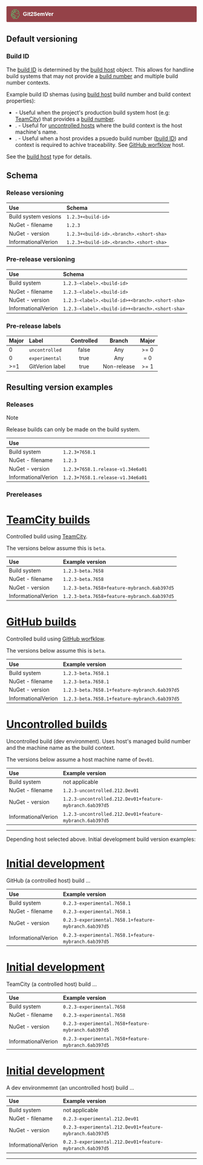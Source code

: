 ﻿---
uid: default-versioning
---
![](../Images/Git2SemVer_banner_840x70.png)

## Default versioning

### Build ID

The [build ID](xref:glossary#build-id) is determined by the [build host](xref:build-hosts) object.
This allows for handline build systems that may not provide a [build number](xref:glossary#build-number) and multiple build number contexts.

Example build ID shemas (using [build host](xref:build-hosts) build number and build context properties):

* <build number>  - Useful when the project's production build system host (e.g: [TeamCity](xref:teamcity)) that provides a [build number](xref:glossary#build-number).
* <build context>.<build number> - Useful for [uncontrolled hosts](xref:uncontrolled-host) where the build context is the host machine's name.
* <build number>.<build context> - Useful when a host provides a psuedo build number ([build ID](xref:glossary#build-id)) and context is required to achive traceability. See [GitHub worfklow](xref:github-workflows) host.

See the [build host](xref:build-hosts) type for details.

## Schema

### Release versioning

| Use                  | Schema                                           |
|:---                  |:---                                              |
| Build system vesions | `1.2.3+<build-id>`                               |
| NuGet - filename     | `1.2.3`                                          |
| NuGet - version      | `1.2.3+<build-id>.<branch>.<short-sha>`          |
| InformationalVerion  | `1.2.3+<build-id>.<branch>.<short-sha>`          |

### Pre-release versioning

| Use                  | Schema                                           |
|:---                  |:---                                              |
| Build system         | `1.2.3-<label>.<build-id>`                       |
| NuGet - filename     | `1.2.3-<label>.<build-id>`                       |
| NuGet - version      | `1.2.3-<label>.<build-id>+<branch>.<short-sha>`  |
| InformationalVerion  | `1.2.3-<label>.<build-id>+<branch>.<short-sha>`  |

### Pre-release labels

| Major | Label             | Controlled   | Branch  | Major  |
| :--   |:--                |:--:          |:-:               |:-:     |
| 0     | ``uncontrolled``  | false        | Any              | >= 0   |
| 0     | ``experimental``  | true         | Any              | = 0    |
| >=1   | GitVerion label   | true         | Non-release      | >= 1   |


## Resulting version examples

### Releases

> [!NOTE]
> Release builds can only be made on the build system.

| Use                  |                                    |
|:---                  |:---                                |
| Build system         | `1.2.3+7658.1`                     |
| NuGet - filename     | `1.2.3`                            |
| NuGet - version      | `1.2.3+7658.1.release-v1.34e6a01`  |
| InformationalVerion  | `1.2.3+7658.1.release-v1.34e6a01`  |

### Prereleases

# [TeamCity builds](#tab/controlled-build-teamcity)

Controlled build using [TeamCity](xref:teamcity).

The versions below assume this is `beta`.

| Use                  | Example version                                          |
|:---                  |:---                                                      |
| Build system         | `1.2.3-beta.7658`                                        |
| NuGet - filename     | `1.2.3-beta.7658`                                        |
| NuGet - version      | `1.2.3-beta.7658+feature-mybranch.6ab397d5`              |
| InformationalVerion  | `1.2.3-beta.7658+feature-mybranch.6ab397d5`              |

# [GitHub builds](#tab/controlled-build-github)

Controlled build using [GitHub worfklow](xref:github-workflows).

The versions below assume this is `beta`.

| Use                  | Example version                                           |
|:---                  |:---                                                       |
| Build system         | `1.2.3-beta.7658.1`                                       |
| NuGet - filename     | `1.2.3-beta.7658.1`                                       |
| NuGet - version      | `1.2.3-beta.7658.1+feature-mybranch.6ab397d5`             |
| InformationalVerion  | `1.2.3-beta.7658.1+feature-mybranch.6ab397d5`             |

# [Uncontrolled builds](#tab/uncontrolled-build)

Uncontrolled build (dev environment). Uses host's managed build number and the machine name as the build context.

The versions below assume a host machine name of `Dev01`.

| Use                  | Example version                                           |
|:---                  |:---                                                       |
| Build system         | not applicable                                            |
| NuGet - filename     | `1.2.3-uncontrolled.212.Dev01`                            |
| NuGet - version      | `1.2.3-uncontrolled.212.Dev01+feature-mybranch.6ab397d5`  |
| InformationalVerion  | `1.2.3-uncontrolled.212.Dev01+feature-mybranch.6ab397d5`  |

---

Depending host selected above. Initial development build version examples:

# [Initial development](#tab/initial-dev/controlled-build-github)

GitHub (a controlled host) build ...

| Use                  | Example version                                           |
|:---                  |:---                                                       |
| Build system         | `0.2.3-experimental.7658.1`                               |
| NuGet - filename     | `0.2.3-experimental.7658.1`                               |
| NuGet - version      | `0.2.3-experimental.7658.1+feature-mybranch.6ab397d5`     |
| InformationalVerion  | `0.2.3-experimental.7658.1+feature-mybranch.6ab397d5`     |

# [Initial development](#tab/initial-dev/controlled-build-teamcity)

TeamCity (a controlled host) build ...

| Use                  | Example version                                           |
|:---                  |:---                                                       |
| Build system         | `0.2.3-experimental.7658`                                 |
| NuGet - filename     | `0.2.3-experimental.7658`                                 |
| NuGet - version      | `0.2.3-experimental.7658+feature-mybranch.6ab397d5`       |
| InformationalVerion  | `0.2.3-experimental.7658+feature-mybranch.6ab397d5`       |

# [Initial development](#tab/initial-dev/uncontrolled-build)

A dev environmemnt (an uncontrolled host) build ...

| Use                  | Example version                                           |
|:---                  |:---                                                       |
| Build system         | not applicable                                            |
| NuGet - filename     | `0.2.3-experimental.212.Dev01`                            |
| NuGet - version      | `0.2.3-experimental.212.Dev01+feature-mybranch.6ab397d5`  |
| InformationalVerion  | `0.2.3-experimental.212.Dev01+feature-mybranch.6ab397d5`  |

---
